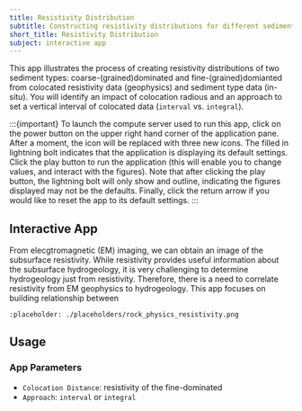 ```yaml
---
title: Resistivity Distribution
subtitle: Constructing resistivity distributions for different sediment types
short_title: Resistivity Distribution
subject: interactive app
---
```


This app illustrates the process of creating resistivity distributions of two sediment types: coarse-(grained)dominated and fine-(grained)domianted from colocated resistivity data (geophysics) and sediment type data (in-situ). You will identify an impact of colocation radious and an approach to set a vertical interval of colocated data (`interval` vs. `integral`).

:::{important}
To launch the compute server used to run this app, click on the power button on the upper right hand corner of the application pane. After a moment, the icon will be replaced with three new icons. The filled in lightning bolt indicates that the application is displaying its default settings. Click the play button to run the application (this will enable you to change values, and interact with the figures). Note that after clicking the play button, the lightning bolt will only show and outline, indicating the figures displayed may not be the defaults. Finally, click the return arrow if you would like to reset the app to its default settings.
:::


## Interactive App

From elecgtromagnetic (EM) imaging, we can obtain an image of the subsurface resistivity.
While resistivity provides useful information about the subsurface hydrogeology, it is very challenging to determine
hydrogeology just from resistivity. Therefore, there is a need to correlate resistivity from EM geophysics to hydrogeology.
This app focuses on building relationship between

```{figure} #app-rock-physics
:placeholder: ./placeholders/rock_physics_resistivity.png
```

## Usage

### App Parameters

- `Colocation Distance`: resistivity of the fine-dominated
- `Approach`: `interval` or `integral`

